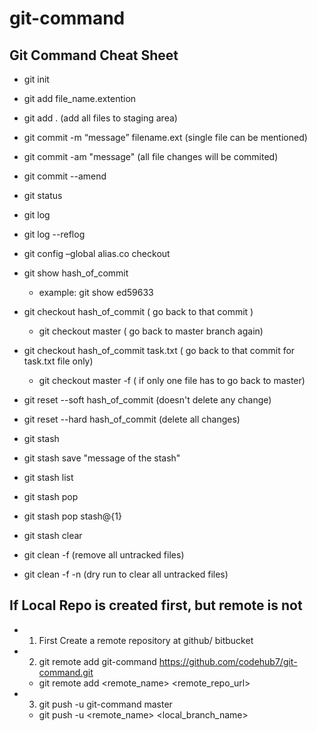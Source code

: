 # git-command
## Git Command Cheat Sheet
* git init
* git add file_name.extention
* git add .   (add all files to staging area)
* git commit -m “message” filename.ext (single file can be mentioned)
* git commit -am "message"   (all file changes will be commited)
* git commit --amend
* git status
* git log
* git log --reflog
* git config –global alias.co checkout

* git show hash_of_commit
    * example: git show ed59633
* git checkout hash_of_commit ( go back to that commit )
  * git checkout master ( go back to master branch again)
* git checkout hash_of_commit task.txt ( go back to that commit for task.txt file only)
    * git checkout master -f ( if only one file has to go back to master)
* git reset --soft hash_of_commit (doesn't delete any change)
* git reset --hard hash_of_commit (delete all changes)

* git stash 
* git stash save "message of the stash"
* git stash list
* git stash pop
* git stash pop stash@{1}
* git stash clear
* git clean -f (remove all untracked files)
* git clean -f -n (dry run to clear all untracked files)

## If Local Repo is created first, but remote is not
* 1.	First Create a remote repository at github/ bitbucket
* 2.	git remote add git-command https://github.com/codehub7/git-command.git
    * git remote add <remote_name> <remote_repo_url>
* 3.	git push -u git-command master
    * git push -u <remote_name> <local_branch_name>
